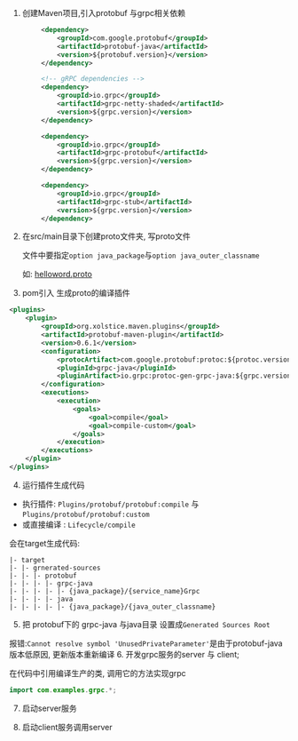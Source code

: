 
1. 创建Maven项目,引入protobuf 与grpc相关依赖
```xml
        <dependency>
            <groupId>com.google.protobuf</groupId>
            <artifactId>protobuf-java</artifactId>
            <version>${protobuf.version}</version>
        </dependency>

        <!-- gRPC dependencies -->
        <dependency>
            <groupId>io.grpc</groupId>
            <artifactId>grpc-netty-shaded</artifactId>
            <version>${grpc.version}</version>
        </dependency>

        <dependency>
            <groupId>io.grpc</groupId>
            <artifactId>grpc-protobuf</artifactId>
            <version>${grpc.version}</version>
        </dependency>

        <dependency>
            <groupId>io.grpc</groupId>
            <artifactId>grpc-stub</artifactId>
            <version>${grpc.version}</version>
        </dependency>
```
2. 在src/main目录下创建proto文件夹, 写proto文件

   文件中要指定`option java_package`与`option java_outer_classname `
   
   如: [helloword.proto](./src/main/proto/helloword.proto)

3. pom引入 生成proto的编译插件
```xml
<plugins>
    <plugin>
        <groupId>org.xolstice.maven.plugins</groupId>
        <artifactId>protobuf-maven-plugin</artifactId>
        <version>0.6.1</version>
        <configuration>
            <protocArtifact>com.google.protobuf:protoc:${protoc.version}:exe:${os.detected.classifier}</protocArtifact>
            <pluginId>grpc-java</pluginId>
            <pluginArtifact>io.grpc:protoc-gen-grpc-java:${grpc.version}:exe:${os.detected.classifier}</pluginArtifact>
        </configuration>
        <executions>
            <execution>
                <goals>
                    <goal>compile</goal>
                    <goal>compile-custom</goal>
                </goals>
            </execution>
        </executions>
    </plugin>
</plugins>
```
4. 运行插件生成代码
  - 执行插件: `Plugins/protobuf/protobuf:compile` 与 `Plugins/protobuf/protobuf:custom`
  - 或直接编译 : `Lifecycle/compile`

会在target生成代码:
```
|- target
|- |- grnerated-sources
|- |- |- protobuf
|- |- |- |- grpc-java
|- |- |- |- |- {java_package}/{service_name}Grpc
|- |- |- |- java
|- |- |- |- |- {java_package}/{java_outer_classname}
```
5. 把 protobuf下的 grpc-java 与java目录 设置成`Generated Sources Root`

报错:`Cannot resolve symbol 'UnusedPrivateParameter'`是由于protobuf-java版本低原因, 更新版本重新编译
6. 开发grpc服务的server 与 client; 

在代码中引用编译生产的类, 调用它的方法实现grpc
```java
import com.examples.grpc.*;
```

7. 启动server服务

8. 启动client服务调用server

